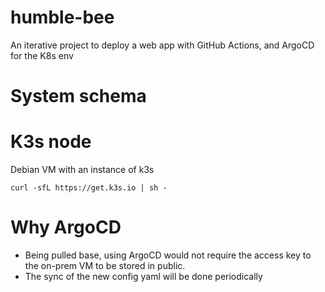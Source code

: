 # humble-bee
An iterative project to deploy a web app with GitHub Actions, and ArgoCD for the K8s env

# System schema

# K3s node
Debian VM with an instance of k3s
```
curl -sfL https://get.k3s.io | sh - 
```

# Why ArgoCD
- Being pulled base, using ArgoCD would not require the access key to the on-prem VM to be stored in public.
- The sync of the new config yaml will be done periodically
